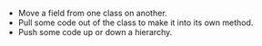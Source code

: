

<ul>
<li> Move a field from one class on another.</li>
<li> Pull some code out of the class to make it into its own method.</li>
<li> Push some code up or down a hierarchy.</li>
</ul>